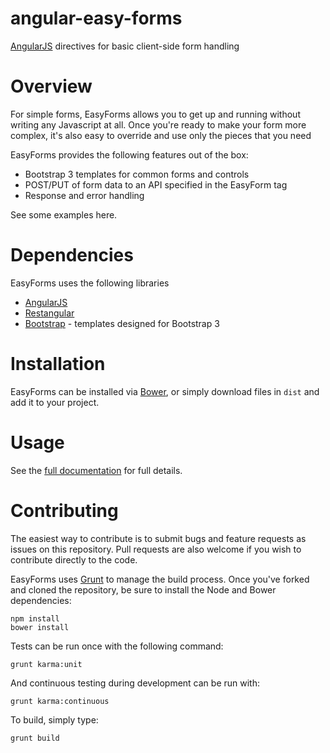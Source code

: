 angular-easy-forms
==================

[AngularJS](http://angularjs.org/) directives for basic client-side form handling

Overview
========

For simple forms, EasyForms allows you to get up and running without writing any Javascript at all.  Once you're
ready to make your form more complex, it's also easy to override and use only the pieces that you need

EasyForms provides the following features out of the box:

  - Bootstrap 3 templates for common forms and controls
  - POST/PUT of form data to an API specified in the EasyForm tag
  - Response and error handling

See some examples here.

Dependencies
============

EasyForms uses the following libraries

  - [AngularJS](http://angularjs.org/)
  - [Restangular](https://github.com/mgonto/restangular)
  - [Bootstrap](http://getbootstrap.com/) - templates designed for Bootstrap 3

Installation
============

EasyForms can be installed via [Bower](http://bower.io/), or simply download files in `dist` and add it to your
project.

Usage
=====

See the [full documentation]() for full details.

Contributing
============

The easiest way to contribute is to submit bugs and feature requests as issues on this repository.  Pull requests are
 also welcome if you wish to contribute directly to the code.

EasyForms uses [Grunt](http://gruntjs.com/) to manage the build process.  Once you've forked and cloned the repository,
be sure to install the Node and Bower dependencies:

    npm install
    bower install

Tests can be run once with the following command:

    grunt karma:unit

And continuous testing during development can be run with:

    grunt karma:continuous

To build, simply type:

    grunt build
